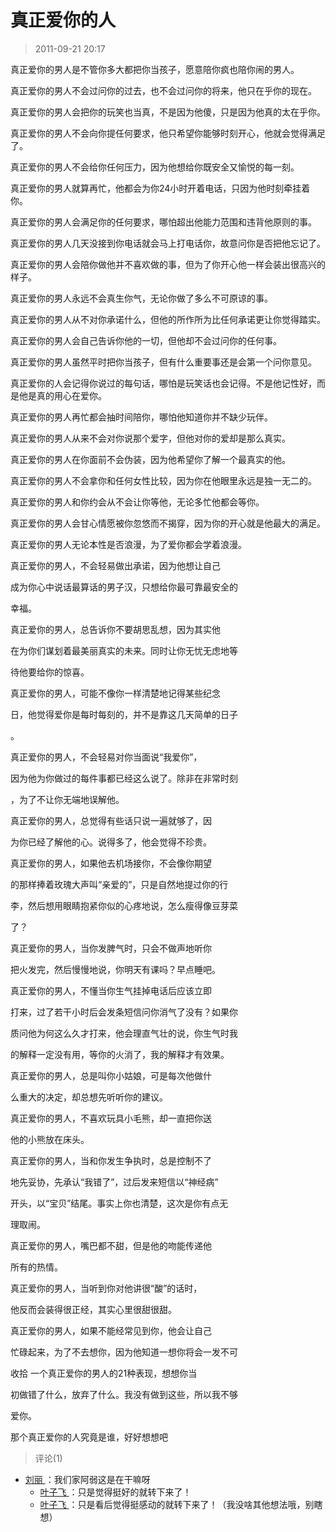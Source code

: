 # 真正爱你的人
> 2011-09-21 20:17


真正爱你的男人是不管你多大都把你当孩子，愿意陪你疯也陪你闹的男人。

  

真正爱你的男人不会过问你的过去，也不会过问你的将来，他只在乎你的现在。

  

真正爱你的男人会把你的玩笑也当真，不是因为他傻，只是因为他真的太在乎你。

  

真正爱你的男人不会向你提任何要求，他只希望你能够时刻开心，他就会觉得满足了。

  

真正爱你的男人不会给你任何压力，因为他想给你既安全又愉悦的每一刻。

  

真正爱你的男人就算再忙，他都会为你24小时开着电话，只因为他时刻牵挂着你。

  

真正爱你的男人会满足你的任何要求，哪怕超出他能力范围和违背他原则的事。

  

真正爱你的男人几天没接到你电话就会马上打电话你，故意问你是否把他忘记了。

  

真正爱你的男人会陪你做他并不喜欢做的事，但为了你开心他一样会装出很高兴的样子。

  

真正爱你的男人永远不会真生你气，无论你做了多么不可原谅的事。

  

真正爱你的男人从不对你承诺什么，但他的所作所为比任何承诺更让你觉得踏实。

  

真正爱你的男人会自己告诉你他的一切，但他却不会过问你的任何事。

  

真正爱你的男人虽然平时把你当孩子，但有什么重要事还是会第一个问你意见。

  

真正爱你的人会记得你说过的每句话，哪怕是玩笑话也会记得。不是他记性好，而是他是真的用心在爱你。

  

真正爱你的男人再忙都会抽时间陪你，哪怕他知道你并不缺少玩伴。

  

真正爱你的男人从来不会对你说那个爱字，但他对你的爱却是那么真实。

  

真正爱你的男人在你面前不会伪装，因为他希望你了解一个最真实的他。

  

真正爱你的男人不会拿你和任何女性比较，因为你在他眼里永远是独一无二的。

  

真正爱你的男人和你约会从不会让你等他，无论多忙他都会等你。

  

真正爱你的男人会甘心情愿被你忽悠而不揭穿，因为你的开心就是他最大的满足。

  

真正爱你的男人无论本性是否浪漫，为了爱你都会学着浪漫。

  

真正爱你的男人，不会轻易做出承诺，因为他想让自己

成为你心中说话最算话的男子汉，只想给你最可靠最安全的

幸福。

  

真正爱你的男人，总告诉你不要胡思乱想，因为其实他

在为你们谋划着最美丽真实的未来。同时让你无忧无虑地等

待他要给你的惊喜。

  

真正爱你的男人，可能不像你一样清楚地记得某些纪念

日，他觉得爱你是每时每刻的，并不是靠这几天简单的日子

。

  

真正爱你的男人，不会轻易对你当面说“我爱你”，

因为他为你做过的每件事都已经这么说了。除非在非常时刻

，为了不让你无端地误解他。

  

真正爱你的男人，总觉得有些话只说一遍就够了，因

为你已经了解他的心。说得多了，他会觉得不珍贵。

  

真正爱你的男人，如果他去机场接你，不会像你期望

的那样捧着玫瑰大声叫“亲爱的”，只是自然地提过你的行

李，然后想用眼睛抱紧你似的心疼地说，怎么瘦得像豆芽菜

了？

  

真正爱你的男人，当你发脾气时，只会不做声地听你

把火发完，然后慢慢地说，你明天有课吗？早点睡吧。

  

真正爱你的男人，不懂当你生气挂掉电话后应该立即

打来，过了若干小时后会发条短信问你消气了没有？如果你

质问他为何这么久才打来，他会理直气壮的说，你生气时我

的解释一定没有用，等你的火消了，我的解释才有效果。

  

真正爱你的男人，总是叫你小姑娘，可是每次他做什

么重大的决定，却总想先听听你的建议。

  

真正爱你的男人，不喜欢玩具小毛熊，却一直把你送

他的小熊放在床头。

  

真正爱你的男人，当和你发生争执时，总是控制不了

地先妥协，先承认“我错了”，过后发来短信以“神经病”

开头，以“宝贝”结尾。事实上你也清楚，这次是你有点无

理取闹。

  

真正爱你的男人，嘴巴都不甜，但是他的吻能传递他

所有的热情。

  

真正爱你的男人，当听到你对他讲很“酸”的话时，

他反而会装得很正经，其实心里很甜很甜。

  

真正爱你的男人，如果不能经常见到你，他会让自己

忙碌起来，为了不去想你，因为他知道一想你将会一发不可

收拾 一个真正爱你的男人的21种表现，想想你当

初做错了什么，放弃了什么。我没有做到这些，所以我不够

爱你。

  

那个真正爱你的人究竟是谁，好好想想吧
> 评论(1)


* [刘丽 ](https://user.qzone.qq.com/862212792)：我们家阿弱这是在干嘛呀 
	* [叶子飞 ](https://user.qzone.qq.com/2542864301)：只是觉得挺好的就转下来了！ 
	* [叶子飞 ](https://user.qzone.qq.com/2542864301)：只是看后觉得挺感动的就转下来了！（我没啥其他想法哦，别瞎想） 